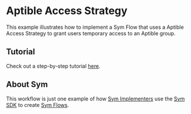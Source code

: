 # Aptible Access Strategy

This example illustrates how to implement a Sym Flow that uses a Aptible Access Strategy to grant users temporary access to an Aptible group.


## Tutorial

Check out a step-by-step tutorial [here](https://docs.symops.com/docs/deploy-sym-platform).

## About Sym

This workflow is just one example of how [Sym Implementers](https://docs.symops.com/docs/sym-for-implementers) use the [Sym SDK](https://docs.symops.com/docs) to create [Sym Flows](https://docs.symops.com/docs/flows).
